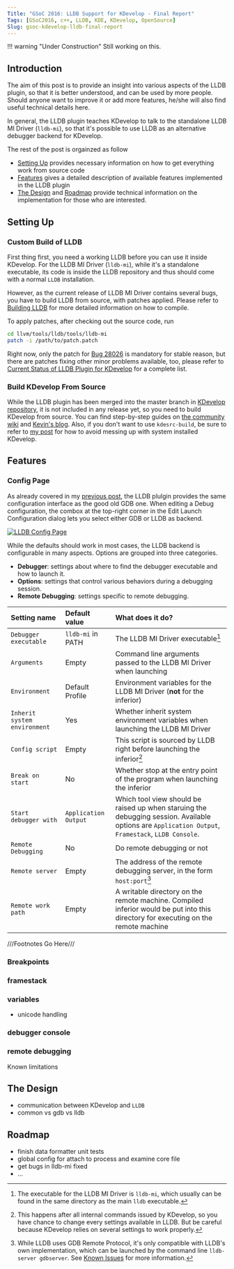 ```yaml
---
Title: "GSoC 2016: LLDB Support for KDevelop - Final Report"
Tags: [GSoC2016, c++, LLDB, KDE, KDevelop, OpenSource]
Slug: gsoc-kdevelop-lldb-final-report
---
```


!!! warning "Under Construction"
    Still working on this.

## Introduction
The aim of this post is to provide an insight into various aspects of the LLDB plugin, so that it is better understood, and can be used by more people. Should anyone want to improve it or add more features, he/she will also find useful technical details here. 

In general, the LLDB plugin teaches KDevelop to talk to the standalone LLDB MI Driver (`lldb-mi`), so that it's possible to use LLDB as an alternative debugger backend for KDevelop.

The rest of the post is orgainzed as follow

- [Setting Up](#setting-up) provides necessary information on how to get everything work from source code
- [Features](#features) gives a detailed description of available features implemented in the LLDB plugin
- [The Design](#the-design) and [Roadmap](#roadmap) provide technical information on the implementation for those who are interested.

## Setting Up

### Custom Build of LLDB
First thing first, you need a working LLDB before you can use it inside KDevelop. For the LLDB MI Driver (`lldb-mi`), while it's a standalone executable, its code is inside the LLDB repository and thus should come with a normal `LLDB` installation.

However, as the current release of LLDB MI Driver contains several bugs, you have to build LLDB from source, with patches applied. Please refer to [Building LLDB](http://lldb.llvm.org/build.html) for more detailed information on how to compile.

To apply patches, after checking out the source code, run
```bash classes=command-line user=aetf host=localhost
cd llvm/tools/lldb/tools/lldb-mi
patch -i /path/to/patch.patch
```

Right now, only the patch for [Bug 28026][] is mandatory for stable reason, but there are patches fixing other minor problems available, too, please refer to [Current Status of LLDB Plugin for KDevelop]({filename}/gsoc-kdevelop-lldb-status.md) for a complete list.

[Bug 28026]: https://llvm.org/bugs/show_bug.cgi?id=28026 "LLDB-MI doesn't properly output CLI command response using console-stream-output stream"

### Build KDevelop From Source
While the LLDB plugin has been merged into the master branch in [KDevelop repository](https://quickgit.kde.org/?p=kdevelop.git), it is not included in any release yet, so you need to build KDevelop from source. You can find step-by-step guides on [the community wiki](https://community.kde.org/KDevelop/HowToCompile_v5) and [Kevin's blog](http://kfunk.org/2016/02/16/building-kdevelop-5-from-source-on-ubuntu-15-10/). Also, if you don't want to use `kdesrc-build`, be sure to refer to [my post]({filename}/build-kdevelop-against-custom-kdevplatform.md) for how to avoid messing up with system installed KDevelop.

## Features
### Config Page
As already covered in my [previous post]({filename}/gsoc-kdevelop-lldb-status.md), the LLDB plulgin provides the same configuration interface as the good old GDB one. When editing a Debug configuration, the combox at the top-right corner in the Edit Launch Configuration dialog lets you select either GDB or LLDB as backend.

[![LLDB Config Page]({filename}/assets/img/gsoc-kdevelop-lldb-status-lldbconfigpage.png)]({filename}/assets/img/gsoc-kdevelop-lldb-status-lldbconfigpage.png)

While the defaults should work in most cases, the LLDB backend is configurable in many aspects. Options are grouped into three categories.

- __Debugger__: settings about where to find the debugger executable and how to launch it.
- __Options__: settings that control various behaviors during a debugging session.
- __Remote Debugging__: settings specific to remote debugging.

| __Setting name__ | __Default value__ | __What does it do?__ |
|:-----------------|:------------------|:---------------------|
| `Debugger executable` | `lldb-mi` in PATH | The LLDB MI Driver executable[^1] |
| `Arguments` | Empty | Command line arguments passed to the LLDB MI Driver when launching |
| `Environment` | Default Profile | Environment variables for the LLDB MI Driver (__not__ for the inferior) |
| `Inherit system environment` | Yes | Whether inherit system environment variables when launching the LLDB MI Driver |
| `Config script` | Empty | This script is sourced by LLDB right before launching the inferior[^2]|
| `Break on start` | No | Whether stop at the entry point of the program when launching the inferior |
| `Start debugger with` | `Application Output` | Which tool view should be raised up when staruing the debugging session. Available options are `Application Output`, `Framestack`, `LLDB Console`. |
| `Remote Debugging` | No | Do remote debugging or not |
| `Remote server` | Empty | The address of the remote debugging server, in the form `host:port`[^3] |
| `Remote work path` | Empty | A writable directory on the remote machine. Compiled inferior would be put into this directory for executing on the remote machine |

[^1]: The executable for the LLDB MI Driver is `lldb-mi`, which usually can be found in the same directory as the main `lldb` executable. 
[^2]: This happens after all internal commands issued by KDevelop, so you have chance to change every settings available in LLDB. But be careful because KDevelop relies on several settings to work properly.
[^3]: While LLDB uses GDB Remote Protocol, it's only compatible with LLDB's own implementation, which can be launched by the command line `lldb-server gdbserver`. See [Known Issues]({filename}/gsoc-kdevelop-lldb-status.md#known-issues) for more information.

///Footnotes Go Here///

### Breakpoints

### framestack

### variables
- unicode handling

### debugger console

### remote debugging

Known limitations

## The Design
- communication between KDevelop and `LLDB`
- common vs gdb vs lldb

## Roadmap
- finish data formatter unit tests
- global config for attach to process and examine core file
- get bugs in lldb-mi fixed
- ...